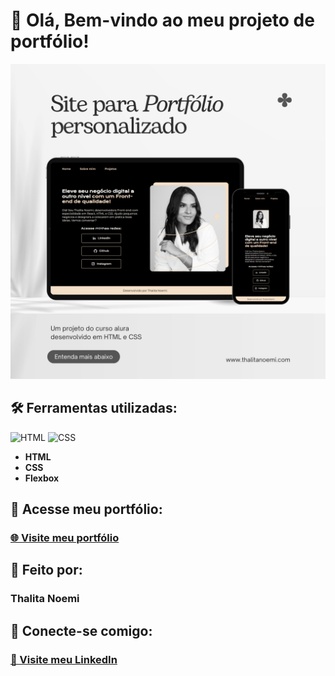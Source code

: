 # 🌟 Olá, Bem-vindo ao meu projeto de portfólio!

![Mockup do portfólio](assets/Mockup.png)

## 🛠️ Ferramentas utilizadas:

<p>
 <img src="https://cdn.jsdelivr.net/gh/devicons/devicon/icons/html5/html5-original.svg" alt="HTML" width="40" height="40" title="HTML"/>
 <img src="https://cdn.jsdelivr.net/gh/devicons/devicon/icons/css3/css3-original.svg" alt="CSS" width="40" height="40" title="CSS"/>
</p>

- **HTML**
- **CSS**
- **Flexbox**

## 🚀 Acesse meu portfólio:

### [🌐 Visite meu portfólio](https://portfolio-ashy-alpha-87.vercel.app/)

## 👤 Feito por:

### **Thalita Noemi**

## 🔗 Conecte-se comigo:

### [💼 Visite meu LinkedIn](https://www.linkedin.com/in/thalita-noemi/)
